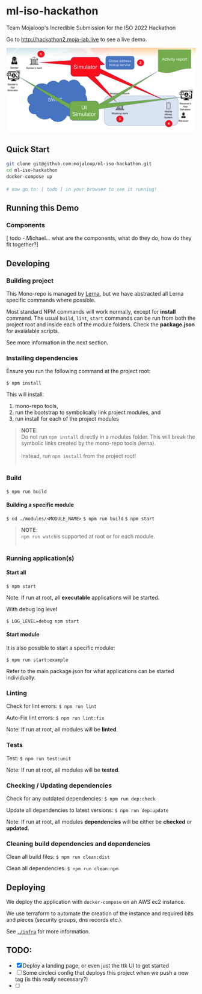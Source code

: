 # ml-iso-hackathon

Team Mojaloop's Incredible Submission for the ISO 2022 Hackathon

<!-- TODO: replace with better url -->
Go to http://hackathon2.moja-lab.live to see a live demo.

![](./docs/arch.png)


## Quick Start

```bash
git clone git@github.com:mojaloop/ml-iso-hackathon.git
cd ml-iso-hackathon
docker-compose up

# now go to: [ todo ] in your browser to see it running!
```

## Running this Demo

### Components
[ todo - Michael... what are the components, what do they do, how do they fit together?]


## Developing

### Building project

This Mono-repo is managed by [Lerna](https://github.com/lerna/lerna), but we have abstracted all Lerna specific commands where possible.

Most standard NPM commands will work normally, except for __install__ command. The usual `build`, `lint`, `start` commands can be run from both the project root and inside each of the module folders. Check the __package.json__ for avaialable scripts.

See more information in the next section.

### Installing dependencies

Ensure you run the following command at the project root:

`$ npm install`

This will install:
1. mono-repo tools,
2. run the bootstrap to symbolically link project modules, and
3. run install for each of the project modules

> **NOTE**:<br/>
> Do not run `npm install` directly in a modules folder. This will break the symbolic links created by the mono-repo tools (lerna). <br/><br/>
> Instead, run `npm install` from the project root!<br/><br/>

###  Build

`$ npm run build`

#### Building a specific module

`$ cd ./modules/<MODULE_NAME>`
`$ npm run build`
`$ npm start`

> **NOTE**:<br/>
> `npm run watch`is supported at root or for each module. <br/><br/>

### Running application(s)

#### Start all
`$ npm start`

Note: If run at root, all __executable__ applications will be started.

With debug log level

`$ LOG_LEVEL=debug npm start`

#### Start module
It is also possible to start a specific module:

`$ npm run start:example`

Refer to the main package.json for what applications can be started individually.

### Linting

Check for lint errors:
`$ npm run lint`

Auto-Fix lint errors:
`$ npm run lint:fix`

Note: If run at root, all modules will be __linted__.

### Tests

Test:
`$ npm run test:unit`

Note: If run at root, all modules will be __tested__.

### Checking / Updating dependencies

Check for any outdated dependencies:
`$ npm run dep:check`

Update all dependencies to latest versions:
`$ npm run dep:update`

Note: If run at root, all modules __dependencies__ will be either be __checked__ or __updated__.

### Cleaning build dependencies and dependencies

Clean all build files:
`$ npm run clean:dist`

Clean all dependencies:
`$ npm run clean:npm`

## Deploying

We deploy the application with `docker-compose` on an AWS ec2 instance.

We use terraform to automate the creation of the instance and required bits and pieces (security groups, dns records etc.).

See [`./infra`](./infra) for more information.

## TODO:

- [x] Deploy a landing page, or even just the ttk UI to get started
- [ ] Some circleci config that deploys this project when we push a new tag (is this _really_ necessary?)
- [ ]
